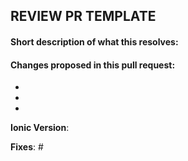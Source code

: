 ## REVIEW PR TEMPLATE
#### Short description of what this resolves:


#### Changes proposed in this pull request:

-
-
-

**Ionic Version**:

**Fixes**: #
